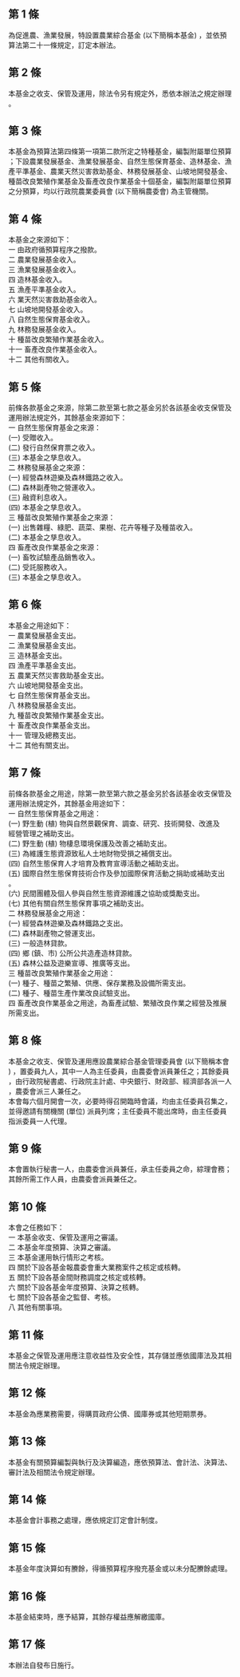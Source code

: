 第 1 條
-------
為促進農、漁業發展，特設置農業綜合基金 (以下簡稱本基金) ，並依預  
算法第二十一條規定，訂定本辦法。

第 2 條
-------
本基金之收支、保管及運用，除法令另有規定外，悉依本辦法之規定辦理  
。

第 3 條
-------
本基金為預算法第四條第一項第二款所定之特種基金，編製附屬單位預算  
；下設農業發展基金、漁業發展基金、自然生態保育基金、造林基金、漁  
產平準基金、農業天然災害救助基金、林務發展基金、山坡地開發基金、  
種苗改良繁殖作業基金及畜產改良作業基金十個基金，編製附屬單位預算  
之分預算，均以行政院農業委員會 (以下簡稱農委會) 為主管機關。

第 4 條
-------
本基金之來源如下：  
一  由政府循預算程序之撥款。  
二  農業發展基金收入。  
三  漁業發展基金收入。  
四  造林基金收入。  
五  漁產平準基金收入。  
六  業天然災害救助基金收入。  
七  山坡地開發基金收入。  
八  自然生態保育基金收入。  
九  林務發展基金收入。  
十  種苗改良繁殖作業基金收入。  
十一  畜產改良作業基金收入。  
十二  其他有關收入。

第 5 條
-------
前條各款基金之來源，除第二款至第七款之基金另於各該基金收支保管及  
運用辦法規定外，其餘基金來源如下：  
一  自然生態保育基金之來源：  
 (一) 受贈收入。  
 (二) 發行自然保育票之收入。  
 (三) 本基金之孳息收入。  
二  林務發展基金之來源：  
 (一) 經營森林遊樂及森林鐵路之收入。  
 (二) 森林副產物之營運收入。  
 (三) 融資利息收入。  
 (四) 本基金之孳息收入。  
三  種苗改良繁殖作業基金之來源：  
 (一) 出售雜糧、綠肥、蔬菜、果樹、花卉等種子及種苗收入。  
 (二) 本基金之孳息收入。  
四  畜產改良作業基金之來源：  
 (一) 畜牧試驗產品銷售收入。  
 (二) 受託服務收入。  
 (三) 本基金之孳息收入。

第 6 條
-------
本基金之用途如下：  
一  農業發展基金支出。  
二  漁業發展基金支出。  
三  造林基金支出。  
四  漁產平準基金支出。  
五  農業天然災害救助基金支出。  
六  山坡地開發基金支出。  
七  自然生態保育基金支出。  
八  林務發展基金支出。  
九  種苗改良繁殖作業基金支出。  
十  畜產改良作業基金支出。  
十一  管理及總務支出。  
十二  其他有關支出。

第 7 條
-------
前條各款基金之用途，除第一款至第六款之基金另於各該基金收支保管及  
運用辦法規定外，其餘基金用途如下：  
一  自然生態保育基金之用途：  
 (一) 野生動 (植) 物與自然景觀保育、調查、研究、技術開發、改進及  
      經營管理之補助支出。  
 (二) 野生動 (植) 物棲息環境保護及改善之補助支出。  
 (三) 為維護生態資源致私人土地財物受損之補償支出。  
 (四) 自然生態保育人才培育及教育宣導活動之補助支出。  
 (五) 國際自然生態保育技術合作及參加國際保育活動之捐助或補助支出  
      。  
 (六) 民間團體及個人參與自然生態資源維護之協助或獎勵支出。  
 (七) 其他有關自然生態保育事項之補助支出。  
二  林務發展基金之用途：  
 (一) 經營森林遊樂及森林鐵路之支出。  
 (二) 森林副產物之營運支出。  
 (三) 一般造林貸款。  
 (四) 鄉 (鎮、市) 公所公共造產造林貸款。  
 (五) 森林公益及遊樂宣導、推廣等支出。  
三  種苗改良繁殖作業基金之用途：  
 (一) 種子、種苗之繁殖、供應、保存業務及設備所需支出。  
 (二) 種子、種苗生產作業改良試驗支出。  
四  畜產改良作業基金之用途，為畜產試驗、繁殖改良作業之經營及推展  
    所需支出。

第 8 條
-------
本基金之收支、保管及運用應設農業綜合基金管理委員會 (以下簡稱本會  
) ，置委員九人，其中一人為主任委員，由農委會派員兼任之；其餘委員  
，由行政院秘書處、行政院主計處、中央銀行、財政部、經濟部各派一人  
，農委會派三人兼任之。  
本會每六個月開會一次，必要時得召開臨時會議，均由主任委員召集之，  
並得邀請有關機關 (單位) 派員列席；主任委員不能出席時，由主任委員  
指派委員一人代理。

第 9 條
-------
本會置執行秘書一人，由農委會派員兼任，承主任委員之命，綜理會務；  
其餘所需工作人員，由農委會派員兼任之。

第 10 條
--------
本會之任務如下：  
一  本基金收支、保管及運用之審議。  
二  本基金年度預算、決算之審議。  
三  本基金運用執行情形之考核。  
四  關於下設各基金報農委會重大業務案件之核定或核轉。  
五  關於下設各基金間財務調度之核定或核轉。  
六  關於下設各基金年度預算、決算之核轉。  
七  關於下設各基金之監督、考核。  
八  其他有關事項。

第 11 條
--------
本基金之保管及運用應注意收益性及安全性，其存儲並應依國庫法及其相  
關法令規定辦理。

第 12 條
--------
本基金為應業務需要，得購買政府公債、國庫券或其他短期票券。

第 13 條
--------
本基金有關預算編製與執行及決算編造，應依預算法、會計法、決算法、  
審計法及相關法令規定辦理。

第 14 條
--------
本基金會計事務之處理，應依規定訂定會計制度。

第 15 條
--------
本基金年度決算如有賸餘，得循預算程序撥充基金或以未分配賸餘處理。

第 16 條
--------
本基金結束時，應予結算，其餘存權益應解繳國庫。

第 17 條
--------
本辦法自發布日施行。

